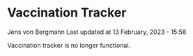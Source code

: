 Vaccination Tracker
================
Jens von Bergmann
Last updated at 13 February, 2023 - 15:58

Vaccination tracker is no longer functional.
